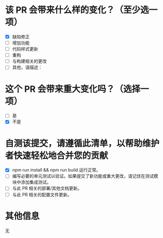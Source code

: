 # 该 PR 会带来什么样的变化？（至少选一项）

- [x] 缺陷修正
- [ ] 增加功能
- [ ] 代码样式更新
- [ ] 重构
- [ ] 与构建相关的更改
- [ ] 其他，请描述：

# 这个 PR 会带来重大变化吗？（选择一项）

- [ ] 是
- [x] 不是

# 自测该提交，请遵循此清单，以帮助维护者快速轻松地合并您的贡献

- [x] npm run install && npm run build 运行正常。
- [ ] 编写必要的单元测试以验证。如果提交了新功能或重大更改，请记住在测试模块中添加集成测试。
- [ ] 与此 PR 相关的部署/其他文档更新。
- [ ] 与此 PR 相关的配置文件更新。

# 其他信息

无

